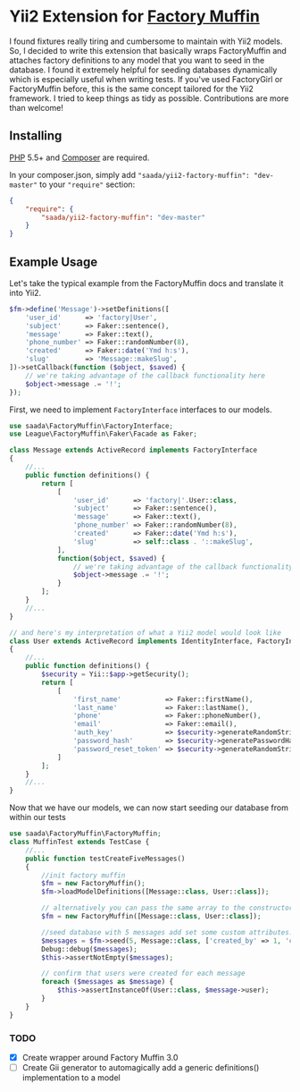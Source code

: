 # Yii2 Extension for [Factory Muffin](https://github.com/thephpleague/factory-muffin)

I found fixtures really tiring and cumbersome to maintain with Yii2 models. So, I decided to write this extension
that basically wraps FactoryMuffin and attaches factory definitions to any model that you want to seed in the database.
I found it extremely helpful for seeding databases dynamically which is especially useful when writing tests.
If you've used FactoryGirl or FactoryMuffin before, this is the same concept tailored for the Yii2 framework.
I tried to keep things as tidy as possible. Contributions are more than welcome!

## Installing

[PHP](https://php.net) 5.5+ and [Composer](https://getcomposer.org) are required.

In your composer.json, simply add `"saada/yii2-factory-muffin": "dev-master"` to your `"require"` section:
```json
{
    "require": {
        "saada/yii2-factory-muffin": "dev-master"
    }
}
```

## Example Usage

Let's take the typical example from the FactoryMuffin docs and translate it into Yii2.
```php
$fm->define('Message')->setDefinitions([
    'user_id'      => 'factory|User',
    'subject'      => Faker::sentence(),
    'message'      => Faker::text(),
    'phone_number' => Faker::randomNumber(8),
    'created'      => Faker::date('Ymd h:s'),
    'slug'         => 'Message::makeSlug',
])->setCallback(function ($object, $saved) {
    // we're taking advantage of the callback functionality here
    $object->message .= '!';
});
```

First, we need to implement `FactoryInterface` interfaces to our models.

```php
use saada\FactoryMuffin\FactoryInterface;
use League\FactoryMuffin\Faker\Facade as Faker;

class Message extends ActiveRecord implements FactoryInterface
{
    //...
    public function definitions() {
        return [
            [
                'user_id'      => 'factory|'.User::class,
                'subject'      => Faker::sentence(),
                'message'      => Faker::text(),
                'phone_number' => Faker::randomNumber(8),
                'created'      => Faker::date('Ymd h:s'),
                'slug'         => self::class . '::makeSlug',
            ],
            function($object, $saved) {
                // we're taking advantage of the callback functionality here
                $object->message .= '!';
            }
        ];
    }
    //...
}

// and here's my interpretation of what a Yii2 model would look like
class User extends ActiveRecord implements IdentityInterface, FactoryInterface
{
    //...
    public function definitions() {
        $security = Yii::$app->getSecurity();
        return [
            [
                'first_name'           => Faker::firstName(),
                'last_name'            => Faker::lastName(),
                'phone'                => Faker::phoneNumber(),
                'email'                => Faker::email(),
                'auth_key'             => $security->generateRandomString(),
                'password_hash'        => $security->generatePasswordHash('MyFixedTestUserPassword'),
                'password_reset_token' => $security->generateRandomString() . '_' . time(),
            ]
        ];
    }
    //...
}
```

Now that we have our models, we can now start seeding our database from within our tests

```php
use saada\FactoryMuffin\FactoryMuffin;
class MuffinTest extends TestCase {
    //...
    public function testCreateFiveMessages()
    {
        //init factory muffin
        $fm = new FactoryMuffin();
        $fm->loadModelDefinitions([Message::class, User::class]);

        // alternatively you can pass the same array to the constructor
        $fm = new FactoryMuffin([Message::class, User::class]);

        //seed database with 5 messages add set some custom attributes.
        $messages = $fm->seed(5, Message::class, ['created_by' => 1, 'company_id' => 1]);
        Debug::debug($messages);
        $this->assertNotEmpty($messages);

        // confirm that users were created for each message
        foreach ($messages as $message) {
            $this->assertInstanceOf(User::class, $message->user);
        }
    }
}
```

### TODO
- [x] Create wrapper around Factory Muffin 3.0
- [ ] Create Gii generator to automagically add a generic definitions() implementation to a model
